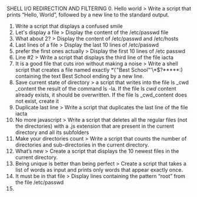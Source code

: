 SHELL I/O REDIRECTION AND FILTERING 
0. Hello world > Write a script that prints “Hello, World”, followed by a new line to the standard output.
1. Write a script that displays a confused smile
2. Let's display a file > Display the content of the /etc/passwd file
3. What about 2? > Display the content of /etc/passwd and /etc/hosts
4. Last lines of a file > Display the last 10 lines of /etc/passwd
5. prefer the first ones actually > Display the first 10 lines of /etc passwd
6. Line #2 > Write a script that displays the third line of the file iacta
7. It is a good file that cuts iron without making a noise > Write a shell script that creates a file named exactly \*\\'"Best School"\'\\*$\?\*\*\*\*\*:) containing the text Best School ending by a new line.
8. Save current state of directory > a script that writes into the file ls _cwd _content the result of the command ls -la. If the file ls _cwd_ content already exists, it should be overwritten. If the file ls _cwd_content does not exist, create it
9. Duplicate last line > Write a script that duplicates the last line of the file iacta
10.  No more javascript >  Write a script that deletes all the regular files (not the directories)  with a .js extension that are present in the current directory and all its subfolders
11. Make your directories count > Write a script that counts the number of directories and sub-directories in the current directory.
12. What’s new > Create a script that displays the 10 newest files in the current directory.
13.  Being unique is better than being perfect > Create a script that takes a list of words as input and prints only words that appear exactly once.
14. It must be in that file > Display lines containing the pattern “root” from the file /etc/passwd
15. 

